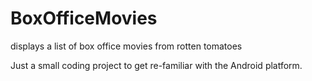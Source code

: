BoxOfficeMovies
===============

displays a list of box office movies from rotten tomatoes


Just a small coding project to get re-familiar with the Android platform. 
